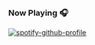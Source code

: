 ### Now Playing 🎧

[![spotify-github-profile](https://spotify-github-profile.vercel.app/api/view?uid=lordhaji&cover_image=true&theme=default&show_offline=false&background_color=121212&interchange=false)](https://spotify-github-profile.vercel.app/api/view?uid=lordhaji&redirect=true)
